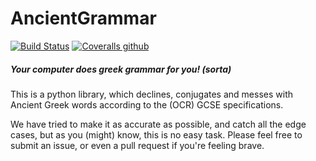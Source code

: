# AncientGrammar
[![Build Status](https://travis-ci.org/RobotApocalypseCommittee/AncientGrammar.svg?branch=master)](https://travis-ci.org/RobotApocalypseCommittee/AncientGrammar) [![Coveralls github](https://img.shields.io/coveralls/github/RobotApocalypseCommittee/AncientGrammar.svg)](https://coveralls.io/github/RobotApocalypseCommittee/AncientGrammar?branch=master)

##### Your computer does greek grammar for you! (sorta)

This is a python library, which declines, conjugates and messes with
Ancient Greek words according to the (OCR) GCSE specifications.

We have tried to make it as accurate as possible, and catch all the edge cases, but as you (might) know,
this is no easy task. Please feel free to submit an issue, or even a pull request if you're feeling brave.
